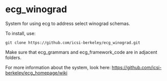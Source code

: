 # ecg_winograd

System for using ecg to address select winograd schemas.

To install, use:

`git clone https://github.com/icsi-berkeley/ecg_winograd.git`

Make sure that ecg_grammars and ecg_framework_code are in adjacent folders.

For more information about the system, look here: https://github.com/icsi-berkeley/ecg_homepage/wiki

